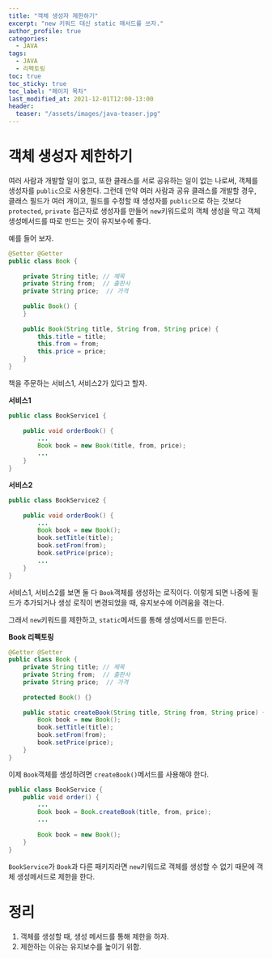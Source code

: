 ```yaml
---
title: "객체 생성자 제한하기"
excerpt: "new 키워드 대신 static 매서드를 쓰자."
author_profile: true
categories:
  - JAVA
tags:
  - JAVA
  - 리펙토링
toc: true
toc_sticky: true
toc_label: "페이지 목차"
last_modified_at: 2021-12-01T12:00-13:00
header:
  teaser: "/assets/images/java-teaser.jpg"
---
```


# 객체 생성자 제한하기

여러 사람과 개발할 일이 없고, 또한 클래스를 서로 공유하는 일이 없는 나로써, 객체를 생성자를 `public`으로 사용한다. 그런데 만약 여러 사람과 공유 클래스를 개발할 경우, 클래스 필드가 여러 개이고, 필드를 수정할 때 생성자를 `public`으로 하는 것보다 `protected`, `private` 접근자로 생성자를 만들어 `new`키워드로의 객체 생성을 막고 객체 생성메서드를 따로 만드는 것이 유지보수에 좋다.



예를 들어 보자.

```java
@Setter @Getter
public class Book {
    
    private String title; // 제목
    private String from;  // 출판사
    private String price;  // 가격
    
    public Book() {  
    }
    
    public Book(String title, String from, String price) {
        this.title = title;
        this.from = from;
        this.price = price;
    }
}
```

책을 주문하는 서비스1, 서비스2가 있다고 할자.

**서비스1**

```java
public class BookService1 {
    
    public void orderBook() {
        ...
        Book book = new Book(title, from, price);
        ...
    }
}
```

**서비스2**

```java
public class BookService2 {
    
    public void orderBook() {
        ...
        Book book = new Book();
        book.setTitle(title);
        book.setFrom(from);
        book.setPrice(price);
        ...
    }
}
```

서비스1, 서비스2를 보면 둘 다 `Book`객체를 생성하는 로직이다. 이렇게 되면 나중에 필드가 추가되거나 생성 로직이 변경되었을 때, 유지보수에 어려움을 겪는다.

그래서 `new`키워드를 제한하고, `static`메서드를 통해 생성메서드를 만든다.

**Book 리펙토링**

```java
@Getter @Setter
public class Book {
    private String title; // 제목
    private String from;  // 출판사
    private String price;  // 가격
    
    protected Book() {}
    
    public static createBook(String title, String from, String price) {
    	Book book = new Book();
        book.setTitle(title);
        book.setFrom(from);
        book.setPrice(price);
    }
}
```

이제 `Book`객체를 생성하려면 `createBook()`메서드를 사용해야 한다.

```java
public class BookService {
    public void order() {
        ...
        Book book = Book.createBook(title, from, price);
        ...
            
        Book book = new Book();
    }
}
```

`BookService`가 `Book`과 다른 패키지라면 `new`키워드로 객체를 생성할 수 없기 때문에 객체 생성메서드로 제한을 한다.

# 정리

1. 객체를 생성할 때, 생성 메서드를 통해 제한을 하자.
2. 제한하는 이유는 유지보수를 높이기 위함.

